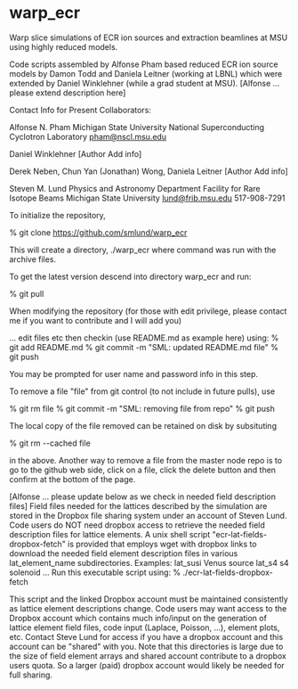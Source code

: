 # warp_ecr
Warp slice simulations of ECR ion sources and extraction beamlines at MSU using highly reduced models.

Code scripts assembled by Alfonse Pham based reduced ECR ion source models by 
Damon Todd and Daniela Leitner (working at LBNL) which were extended by Daniel Winklehner (while a grad student at MSU). 
[Alfonse ... please extend description here]

Contact Info for Present Collaborators:

Alfonse N. Pham 
Michigan State University 
National Superconducting Cyclotron Laboratory
pham@nscl.msu.edu

Daniel Winklehner 
[Author Add info]

Derek Neben, Chun Yan (Jonathan) Wong, Daniela Leitner 
[Author Add info]

Steven M. Lund
Physics and Astronomy Department
Facility for Rare Isotope Beams
Michigan State University
lund@frib.msu.edu
517-908-7291

To initialize the repository, 

   % git clone https://github.com/smlund/warp_ecr

This will create a directory, ./warp_ecr where command was 
run with the archive files.   

To get the latest version descend into directory warp_ecr and run:

  % git pull 

When modifying the repository (for those with edit privilege, please contact 
me if you want to contribute and I will add you) 

  ... edit files etc then checkin (use README.md as example here) using: 
  % git add README.md 
  % git commit -m "SML: updated README.md file" 
  % git push

You may be prompted for user name and password info in this step.  

To remove a file "file" from git control (to not include in future pulls), use 

  % git rm file
  % git commit -m "SML: removing file from repo"
  % git push 

The local copy of the file removed can be retained on disk by subsituting

  % git rm --cached file 

in the above. Another way to remove a file from the master node repo is to
go to the github web side, click on a file, click the delete button and then
confirm at the bottom of the page.   

[Alfonse ... please update below as we check in needed field description files]
Field files needed for the lattices described by the simulation are stored in the 
Dropbox file sharing system under an account of Steven Lund. Code users do NOT need 
dropbox access to retrieve the needed field description files for lattice elements.
A unix shell script "ecr-lat-fields-dropbox-fetch" is provided that
employs wget with dropbox links to download the needed field element
description files in various lat_element_name subdirectories.  Examples:
     lat_susi        Venus source 
	   lat_s4          s4 solenoid
	   ...
Run this executable script using:
 % ./ecr-lat-fields-dropbox-fetch

This script and the linked Dropbox account must be maintained consistently
as lattice element descriptions change. Code users may want access to the
Dropbox account which contains much info/input on the generation of lattice
element field files, code input (Laplace, Poisson, ...), element plots,
etc. Contact Steve Lund for access if you have a dropbox account and this
account can be "shared" with you. Note that this directories is large due to 
the size of field element arrays and shared account contribute to a dropbox 
users quota. So a larger (paid) dropbox account would likely be needed for 
full sharing. 


